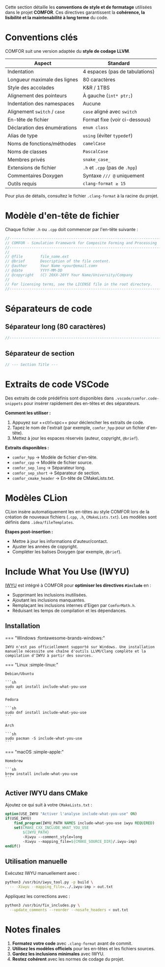 Cette section détaille les **conventions de style et de formatage** utilisées dans le projet **COMFOR**. Ces directives garantissent la **cohérence, la lisibilité et la maintenabilité à long terme** du code.

# Conventions clés
COMFOR suit une version adaptée du **style de codage LLVM**.

| **Aspect**                   | **Standard**                       |
|------------------------------|------------------------------------|
| Indentation                  | 4 espaces (pas de tabulations)     |
| Longueur maximale des lignes | 80 caractères                      |
| Style des accolades          | K&R / 1TBS                         |
| Alignement des pointeurs     | À gauche (`int* ptr;`)             |
| Indentation des namespaces   | Aucune                             |
| Alignement `switch` / `case` | `case` aligné avec `switch`        |
| En-tête de fichier           | Format fixe (voir ci-dessous)      |
| Déclaration des énumérations | `enum class`                       |
| Alias de type                | `using` (éviter `typedef`)         |
| Noms de fonctions/méthodes   | `camelCase`                        |
| Noms de classes              | `PascalCase`                       |
| Membres privés               | `snake_case_`                      |
| Extensions de fichier        | `.h` et `.cpp` (pas de `.hpp`)     |
| Commentaires Doxygen         | Syntaxe `/// @` uniquement         |
| Outils requis                | `clang-format ≥ 15`                |

Pour plus de détails, consultez le fichier `.clang-format` à la racine du projet.

# Modèle d'en-tête de fichier
Chaque fichier `.h` ou `.cpp` doit commencer par l'en-tête suivante :

```cpp
//------------------------------------------------------------------------------
// COMFOR - Simulation Framework for Composite Forming and Processing
//------------------------------------------------------------------------------
//
// @file        file_name.ext
// @brief       Description of the file content.
// @author      Your Name <your@email.com>
// @date        YYYY-MM-DD
// @copyright   (C) 20XX-20YY Your Name/University/Company
//
// For licensing terms, see the LICENSE file in the root directory.
//------------------------------------------------------------------------------
```

# Séparateurs de code
## Séparateur long (80 caractères)
```cpp
//------------------------------------------------------------------------------
```

## Séparateur de section
```cpp
// --- Section Title ---
```

# Extraits de code VSCode
Des extraits de code prédéfinis sont disponibles dans `.vscode/comfor.code-snippets` pour insérer rapidement des en-têtes et des séparateurs.

**Comment les utiliser :**

1. Appuyez sur ++ctrl+spc++ pour déclencher les extraits de code.
2. Tapez le nom de l'extrait (par exemple, `comfor_hpp` pour un fichier d'en-tête).
3. Mettez à jour les espaces réservés (auteur, copyright, `@brief`).

**Extraits disponibles :**

- `comfor_hpp` → Modèle de fichier d'en-tête.
- `comfor_cpp` → Modèle de fichier source.
- `comfor_sep_long` → Séparateur long.
- `comfor_sep_short` → Séparateur de section.
- `comfor_cmake_header` → En-tête de CMakeLists.txt.

# Modèles CLion
CLion insère automatiquement les en-têtes au style COMFOR lors de la création de nouveaux fichiers (`.cpp`, `.h`, `CMakeLists.txt`). Les modèles sont définis dans `.idea/fileTemplates`.

**Étapes post-insertion :**

- Mettre à jour les informations d'auteur/contact.
- Ajuster les années de copyright.
- Compléter les balises Doxygen (par exemple, `@brief`).

# Include What You Use (IWYU)
[IWYU](https://include-what-you-use.org/) est intégré à COMFOR pour **optimiser les directives `#include`** en :

- Supprimant les inclusions inutilisées.
- Ajoutant les inclusions manquantes.
- Remplaçant les inclusions internes d'Eigen par `ComforMath.h`.
- Réduisant les temps de compilation et les dépendances.

## Installation

=== "Windows :fontawesome-brands-windows:"

    IWYU n'est pas officiellement supporté sur Windows. Une installation manuelle nécessite une chaîne d'outils LLVM/Clang complète et la compilation d'IWYU à partir des sources.

=== "Linux :simple-linux:"

    Debian/Ubuntu

    ```sh
    sudo apt install include-what-you-use
    ```

    Fedora

    ```sh
    sudo dnf install include-what-you-use
    ```
    
    Arch

    ```sh
    sudo pacman -S include-what-you-use
    ```

=== "macOS :simple-apple:"

    Homebrew

    ```sh
    brew install include-what-you-use
    ```

## Activer IWYU dans CMake
Ajoutez ce qui suit à votre `CMakeLists.txt` :
```cmake
option(USE_IWYU "Activer l'analyse include-what-you-use" ON)
if(USE_IWYU)
    find_program(IWYU_PATH NAMES include-what-you-use iwyu REQUIRED)
    set(CMAKE_CXX_INCLUDE_WHAT_YOU_USE
        ${IWYU_PATH}
        -Xiwyu --comment_style=long
        -Xiwyu --mapping_file=${CMAKE_SOURCE_DIR}/.iwyu-imp)
endif()
```

## Utilisation manuelle
Exécutez IWYU manuellement avec :
```sh
python3 /usr/bin/iwyu_tool.py -p build \
  -- -Xiwyu --mapping_file=../.iwyu-imp > out.txt
```
Appliquez les corrections avec :
```sh
python3 /usr/bin/fix_includes.py \
  --update_comments --reorder --nosafe_headers < out.txt
```

# Notes finales
1. **Formatez votre code** avec `.clang-format` avant de commit.
2. **Utilisez les modèles officiels** pour les en-têtes et les fichiers sources.
3. **Gardez les inclusions minimales** avec IWYU.
4. **Restez cohérent** avec les normes de codage du projet.
